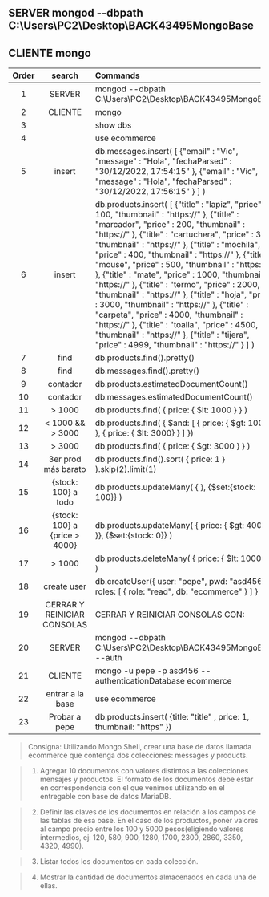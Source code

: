 
## **SERVER** mongod --dbpath C:\Users\PC2\Desktop\BACK43495MongoBase

## **CLIENTE** mongo

| Order |            search             | Commands                                                                                                                                                                                                                                                                                                                                                                                                                                                                                                                                                                                                                                                                                                                                                        |
| :---: | :---------------------------: | :-------------------------------------------------------------------------------------------------------------------------------------------------------------------------------------------------------------------------------------------------------------------------------------------------------------------------------------------------------------------------------------------------------------------------------------------------------------------------------------------------------------------------------------------------------------------------------------------------------------------------------------------------------------------------------------------------------------------------------------------------------------- |
|   1   |            SERVER             | mongod --dbpath C:\Users\PC2\Desktop\BACK43495MongoBase                                                                                                                                                                                                                                                                                                                                                                                                                                                                                                                                                                                                                                                                                                         |
|   2   |            CLIENTE            | mongo                                                                                                                                                                                                                                                                                                                                                                                                                                                                                                                                                                                                                                                                                                                                                           |
|   3   |                               | show dbs                                                                                                                                                                                                                                                                                                                                                                                                                                                                                                                                                                                                                                                                                                                                                        |
|   4   |                               | use ecommerce                                                                                                                                                                                                                                                                                                                                                                                                                                                                                                                                                                                                                                                                                                                                                   |
|   5   |            insert             | db.messages.insert( [ {"email" : "Vic", "message" : "Hola", "fechaParsed" : "30/12/2022, 17:54:15" }, {"email" : "Vic", "message" : "Hola", "fechaParsed" : "30/12/2022, 17:56:15" } ] )                                                                                                                                                                                                                                                                                                                                                                                                                                                                                                                                                                        |
|   6   |            insert             | db.products.insert( [ {"title" : "lapiz", "price" : 100, "thumbnail" : "https://" }, {"title" : "marcador", "price" : 200, "thumbnail" : "https://" }, {"title" : "cartuchera", "price" : 300, "thumbnail" : "https://" }, {"title" : "mochila", "price" : 400, "thumbnail" : "https://" }, {"title" : "mouse", "price" : 500, "thumbnail" : "https://" }, {"title" : "mate", "price" : 1000, "thumbnail" : "https://" }, {"title" : "termo", "price" : 2000, "thumbnail" : "https://" }, {"title" : "hoja", "price" : 3000, "thumbnail" : "https://" }, {"title" : "carpeta", "price" : 4000, "thumbnail" : "https://" }, {"title" : "toalla", "price" : 4500, "thumbnail" : "https://" }, {"title" : "tijera", "price" : 4999, "thumbnail" : "https://" } ] ) |
|   7   |             find              | db.products.find().pretty()                                                                                                                                                                                                                                                                                                                                                                                                                                                                                                                                                                                                                                                                                                                                     |
|   8   |             find              | db.messages.find().pretty()                                                                                                                                                                                                                                                                                                                                                                                                                                                                                                                                                                                                                                                                                                                                     |
|   9   |           contador            | db.products.estimatedDocumentCount()                                                                                                                                                                                                                                                                                                                                                                                                                                                                                                                                                                                                                                                                                                                            |
|  10   |           contador            | db.messages.estimatedDocumentCount()                                                                                                                                                                                                                                                                                                                                                                                                                                                                                                                                                                                                                                                                                                                            |
|  11   |            > 1000             | db.products.find( { price: { $lt: 1000 } } )                                                                                                                                                                                                                                                                                                                                                                                                                                                                                                                                                                                                                                                                                                                    |
|  12   |       < 1000 && > 3000        | db.products.find( { $and: [ { price: { $gt: 1000 } }, { price: { $lt: 3000} } ] })                                                                                                                                                                                                                                                                                                                                                                                                                                                                                                                                                                                                                                                                              |
|  13   |            > 3000             | db.products.find( { price: { $gt: 3000 } } )                                                                                                                                                                                                                                                                                                                                                                                                                                                                                                                                                                                                                                                                                                                    |
|  14   |      3er prod más barato      | db.products.find().sort( { price: 1 } ).skip(2).limit(1)                                                                                                                                                                                                                                                                                                                                                                                                                                                                                                                                                                                                                                                                                                        |
|  15   |      {stock: 100} a todo      | db.products.updateMany( { }, {$set:{stock: 100}} )                                                                                                                                                                                                                                                                                                                                                                                                                                                                                                                                                                                                                                                                                                              |
|  16   | {stock: 100} a {price > 4000} | db.products.updateMany( { price: { $gt: 4000 }}, {$set:{stock: 0}} )                                                                                                                                                                                                                                                                                                                                                                                                                                                                                                                                                                                                                                                                                            |
|  17   |            > 1000             | db.products.deleteMany( { price: { $lt: 1000 } } )                                                                                                                                                                                                                                                                                                                                                                                                                                                                                                                                                                                                                                                                                                              |
|  18   |          create user          | db.createUser({ user: "pepe", pwd: "asd456", roles: [ { role: "read", db: "ecommerce" } ] } )                                                                                                                                                                                                                                                                                                                                                                                                                                                                                                                                                                                                                                                                   |
|  19   |  CERRAR Y REINICIAR CONSOLAS  | CERRAR Y REINICIAR CONSOLAS CON:                                                                                                                                                                                                                                                                                                                                                                                                                                                                                                                                                                                                                                                                                                                                |
|  20   |            SERVER             | mongod --dbpath C:\Users\PC2\Desktop\BACK43495MongoBase --auth                                                                                                                                                                                                                                                                                                                                                                                                                                                                                                                                                                                                                                                                                                  |
|  21   |            CLIENTE            | mongo -u pepe -p asd456 --authenticationDatabase ecommerce                                                                                                                                                                                                                                                                                                                                                                                                                                                                                                                                                                                                                                                                                                      |
|  22   |       entrar a la base        | use ecommerce                                                                                                                                                                                                                                                                                                                                                                                                                                                                                                                                                                                                                                                                                                                                                   |
|  23   |         Probar a pepe         | db.products.insert( {title: "title" , price: 1, thumbnail: "https" })                                                                                                                                                                                                                                                                                                                                                                                                                                                                                                                                                                                                                                                                                           |

> Consigna: Utilizando Mongo Shell, crear una base de datos llamada ecommerce que contenga dos colecciones: messages y products.

> 1. Agregar 10 documentos con valores distintos a las colecciones mensajes y productos. El formato de los documentos debe estar en correspondencia con el que venimos utilizando en el entregable con base de datos MariaDB.

> 2. Definir las claves de los documentos en relación a los campos de las tablas de esa base. En el caso de los productos, poner valores al campo precio entre los 100 y 5000 pesos(eligiendo valores intermedios, ej: 120, 580, 900, 1280, 1700, 2300, 2860, 3350, 4320, 4990).

> 3. Listar todos los documentos en cada colección.

> 4. Mostrar la cantidad de documentos almacenados en cada una de ellas.
